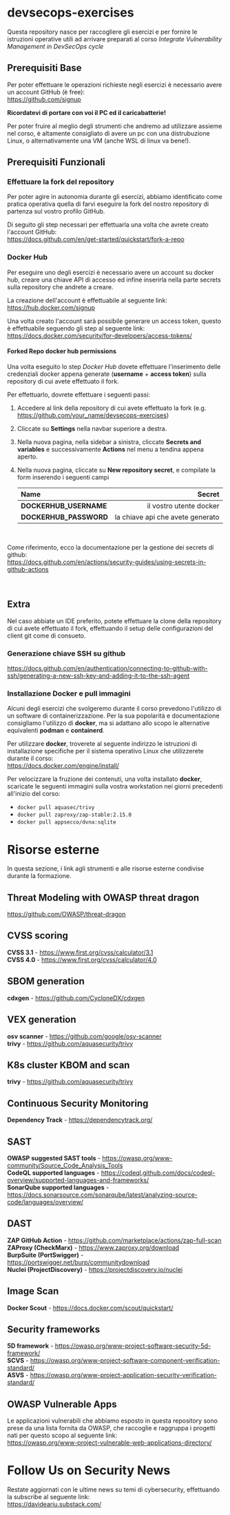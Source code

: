 # devsecops-exercises

Questa repository nasce per raccogliere gli esercizi e per fornire le istruzioni operative utili ad arrivare preparati al corso *Integrate Vulnerability Management in DevSecOps cycle*

## Prerequisiti Base 
Per poter effettuare le operazioni richieste negli esercizi è necessario avere un account GitHub (è free):  
https://github.com/signup

**Ricordatevi di portare con voi il PC ed il caricabatterie!**

Per poter fruire al meglio degli strumenti che andremo ad utilizzare assieme nel corso, è altamente consigliato di avere un pc con una distrubuzione Linux, o alternativamente una VM (anche WSL di linux va bene!).

## Prerequisiti Funzionali

### Effettuare la fork del repository

Per poter agire in autonomia durante gli esercizi, abbiamo identificato come pratica operativa quella di farvi eseguire la fork del nostro repository di partenza sul vostro profilo GitHub.  

Di seguito gli step necessari per effettuarla una volta che avrete creato l'account GitHub:  
https://docs.github.com/en/get-started/quickstart/fork-a-repo

### Docker Hub

Per eseguire uno degli esercizi è necessario avere un account su docker hub, creare una chiave API di accesso ed infine inserirla nella parte secrets sulla repository che andrete a creare.  

La creazione dell'account è effettuabile al seguente link:  
https://hub.docker.com/signup


Una volta creato l'account sarà possibile generare un access token, questo è effettuabile seguendo gli step al seguente link:  
https://docs.docker.com/security/for-developers/access-tokens/

#### Forked Repo docker hub permissions

Una volta eseguito lo step *Docker Hub* dovete effettuare l'inserimento delle credenziali docker appena generate (**username** + **access token**) sulla repository di cui avete effettuato il fork.

Per effettuarlo, dovrete effettuare i seguenti passi:
1. Accedere al link della repository di cui avete effettuato la fork (e.g. https://github.com/your_name/devsecops-exercises)
2. Cliccate su **Settings** nella navbar superiore a destra.
3. Nella nuova pagina, nella sidebar a sinistra, cliccate **Secrets and variables** e successivamente **Actions** nel menu a tendina appena aperto.
4. Nella nuova pagina, cliccate su **New repository secret**, e compilate la form inserendo i seguenti campi


    | Name | Secret |
    | :---|---:|
    | **DOCKERHUB_USERNAME** | il vostro utente docker |
    | **DOCKERHUB_PASSWORD**   | la chiave api che avete generato |

<br/>

Come riferimento, ecco la documentazione per la gestione dei secrets di github:  
https://docs.github.com/en/actions/security-guides/using-secrets-in-github-actions

<br/>

## Extra

Nel caso abbiate un IDE preferito, potete effettuare la clone della repository di cui avete effettuato il fork, effettuando il setup delle configurazioni del client git come di consueto.

### Generazione chiave SSH su github
https://docs.github.com/en/authentication/connecting-to-github-with-ssh/generating-a-new-ssh-key-and-adding-it-to-the-ssh-agent

### Installazione Docker e pull immagini

Alcuni degli esercizi che svolgeremo durante il corso prevedono l'utilizzo di un software di containerizzazione. Per la sua popolarità e documentazione consigliamo l'utilizzo di **docker**, ma si adattano allo scopo le alternative equivalenti **podman** e **containerd**.  

Per utilizzare **docker**, troverete al seguente indirizzo le istruzioni di installazione specifiche per il sistema operativo Linux che utilizzerete durante il corso:  
https://docs.docker.com/engine/install/  


Per velocizzare la fruzione dei contenuti, una volta installato **docker**, scaricate le seguenti immagini sulla vostra workstation nei giorni precedenti all'inizio del corso:
- `docker pull aquasec/trivy`
- `docker pull zaproxy/zap-stable:2.15.0`
- `docker pull appsecco/dvna:sqlite`

# Risorse esterne
In questa sezione, i link agli strumenti e alle risorse esterne condivise durante la formazione.

## Threat Modeling with OWASP threat dragon
https://github.com/OWASP/threat-dragon

## CVSS scoring
**CVSS 3.1** - https://www.first.org/cvss/calculator/3.1  
**CVSS 4.0** - https://www.first.org/cvss/calculator/4.0

## SBOM generation
**cdxgen** - https://github.com/CycloneDX/cdxgen

## VEX generation
**osv scanner** - https://github.com/google/osv-scanner  
**trivy** - https://github.com/aquasecurity/trivy

## K8s cluster KBOM and scan
**trivy** - https://github.com/aquasecurity/trivy

## Continuous Security Monitoring
**Dependency Track** - https://dependencytrack.org/

## SAST
**OWASP suggested SAST tools** - https://owasp.org/www-community/Source_Code_Analysis_Tools  
**CodeQL supported languages** - https://codeql.github.com/docs/codeql-overview/supported-languages-and-frameworks/  
**SonarQube supported languages** - https://docs.sonarsource.com/sonarqube/latest/analyzing-source-code/languages/overview/  

## DAST
**ZAP GitHub Action** - https://github.com/marketplace/actions/zap-full-scan  
**ZAProxy (CheckMarx)** - https://www.zaproxy.org/download  
**BurpSuite (PortSwigger)** - https://portswigger.net/burp/communitydownload  
**Nuclei (ProjectDiscovery)** - https://projectdiscovery.io/nuclei

## Image Scan
**Docker Scout** - https://docs.docker.com/scout/quickstart/

## Security frameworks
**5D framework** - https://owasp.org/www-project-software-security-5d-framework/  
**SCVS** - https://owasp.org/www-project-software-component-verification-standard/  
**ASVS** - https://owasp.org/www-project-application-security-verification-standard/

## OWASP Vulnerable Apps
Le applicazioni vulnerabili che abbiamo esposto in questa repository sono prese da una lista fornita da OWASP, che raccoglie e raggruppa i progetti nati per questo scopo al seguente link:  
https://owasp.org/www-project-vulnerable-web-applications-directory/


# Follow Us on Security News
Restate aggiornati con le ultime news su temi di cybersecurity, effettuando la subscribe al seguente link:  
https://davideariu.substack.com/